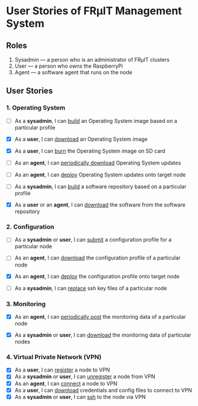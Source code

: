 # User Stories of FRµIT Management System

## Roles

1. Sysadmin — a person who is an administrator of FRµIT clusters
2. User — a person who owns the RaspberryPi
3. Agent — a software agent that runs on the node



## User Stories

### 1. Operating System

- [ ] As a **sysadmin**, I can <u>build</u> an Operating System image based on a particular profile
- [x] As a **user**, I can <u>download</u> an Operating System image
- [x] As a **user**, I can <u>burn</u> the Operating System image on SD card
- [ ] As an **agent**, I can <u>periodically download</u> Operating System updates
- [ ] As an **agent**, I can <u>deploy</u> Operating System updates onto target node
- [ ] As a **sysadmin**, I can <u>build</u> a software repository based on a particular profile
- [x] As a **user** or an **agent**, I can <u>download</u> the software from the software repository



### 2. Configuration

- [ ] As a **sysadmin** or **user**, I can <u>submit</u> a configuration profile for a particular node
- [ ] As an **agent**, I can <u>download</u> the configuration profile of a particular node
- [x] As an **agent**, I can <u>deploy</u> the configuration profile onto target node
- [ ] As a **sysadmin**, I can <u>replace</u> ssh key files of a particular node



### 3. Monitoring

- [x] As an **agent**, I can <u>periodically post</u> the monitoring data of a particular node
- [x] As a **sysadmin** or **user**, I can <u>download</u> the monitoring data of particular nodes



### 4. Virtual Private Network (VPN)

- [x] As a **user**, I can <u>register</u> a node to VPN
- [x] As a **sysadmin** or **user**, I can <u>unregister</u> a node from VPN
- [x] As an **agent**, I can <u>connect</u> a node to VPN
- [x] As a **user**, I can <u>download</u> credentials and config files to connect to VPN
- [x] As a **sysadmin** or **user**, I can <u>ssh</u> to the node via VPN
